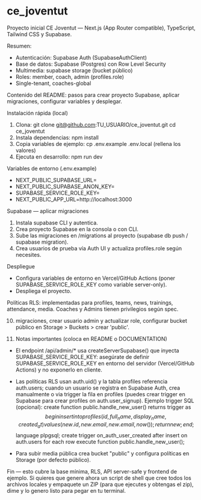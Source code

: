 
# ce_joventut

Proyecto inicial CE Joventut — Next.js (App Router compatible), TypeScript, Tailwind CSS y Supabase.

Resumen:
- Autenticación: Supabase Auth (SupabaseAuthClient)
- Base de datos: Supabase (Postgres) con Row Level Security
- Multimedia: supabase storage (bucket público)
- Roles: member, coach, admin (profiles.role)
- Single-tenant, coaches-global

Contenido del README: pasos para crear proyecto Supabase, aplicar migraciones, configurar variables y desplegar.

Instalación rápida (local)
1. Clona:
   git clone git@github.com:TU_USUARIO/ce_joventut.git
   cd ce_joventut
2. Instala dependencias:
   npm install
3. Copia variables de ejemplo:
   cp .env.example .env.local
   (rellena los valores)
4. Ejecuta en desarrollo:
   npm run dev

Variables de entorno (.env.example)
- NEXT_PUBLIC_SUPABASE_URL=
- NEXT_PUBLIC_SUPABASE_ANON_KEY=
- SUPABASE_SERVICE_ROLE_KEY=
- NEXT_PUBLIC_APP_URL=http://localhost:3000

Supabase — aplicar migraciones
1. Instala supabase CLI y autentica.
2. Crea proyecto Supabase en la consola o con CLI.
3. Sube las migraciones en /migrations al proyecto (supabase db push / supabase migration).
4. Crea usuarios de prueba vía Auth UI y actualiza profiles.role según necesites.

Despliegue
- Configura variables de entorno en Vercel/GitHub Actions (poner SUPABASE_SERVICE_ROLE_KEY como variable server-only).
- Despliega el proyecto.

Políticas RLS: implementadas para profiles, teams, news, trainings, attendance, media. Coaches y Admins tienen privilegios según spec.


10) migraciones, crear usuario admin y actualizar role, configurar bucket público en Storage > Buckets > crear 'public'.

11) Notas importantes (coloca en README o DOCUMENTATION)
- El endpoint /api/admin/* usa createServerSupabase() que inyecta SUPABASE_SERVICE_ROLE_KEY: asegúrate de definir SUPABASE_SERVICE_ROLE_KEY en entorno del servidor (Vercel/GitHub Actions) y no exponerlo en cliente.
- Las políticas RLS usan auth.uid() y la tabla profiles referencia auth.users; cuando un usuario se registra en Supabase Auth, crea manualmente o via trigger la fila en profiles (puedes crear trigger en Supabase para crear profiles on auth.user_signup).
  Ejemplo trigger SQL (opcional):
  create function public.handle_new_user() returns trigger as $$
  begin
    insert into profiles (id, full_name, display_name, created_at) values (new.id, new.email, new.email, now());
    return new;
  end;
  $$ language plpgsql;
  create trigger on_auth_user_created after insert on auth.users for each row execute function public.handle_new_user();

- Para subir media pública crea bucket "public" y configura políticas en Storage (por defecto público).

Fin — esto cubre la base mínima, RLS, API server-safe y frontend de ejemplo. Si quieres que genere ahora un script de shell que cree todos los archivos locales y empaquete un ZIP (para que ejecutes y obtengas el zip), dime y lo genero listo para pegar en tu terminal.
